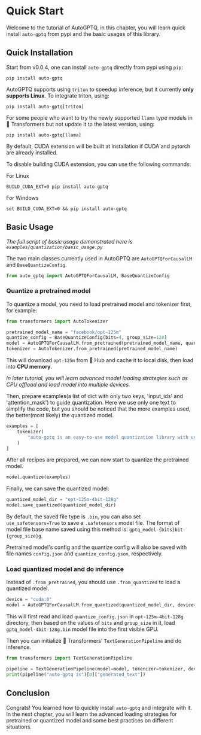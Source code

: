 # Quick Start

Welcome to the tutorial of AutoGPTQ, in this chapter, you will learn quick install `auto-gptq` from pypi and the basic usages of this library.

## Quick Installation

Start from v0.0.4, one can install `auto-gptq` directly from pypi using `pip`:
```shell
pip install auto-gptq
```

AutoGPTQ supports using `triton` to speedup inference, but it currently **only supports Linux**. To integrate triton, using:
```shell
pip install auto-gptq[triton]
```

For some people who want to try the newly supported `llama` type models in 🤗 Transformers but not update it to the latest version, using:
```shell
pip install auto-gptq[llama]
```

By default, CUDA extension will be built at installation if CUDA and pytorch are already installed.

To disable building CUDA extension, you can use the following commands:

For Linux
```shell
BUILD_CUDA_EXT=0 pip install auto-gptq
```
For Windows
```shell
set BUILD_CUDA_EXT=0 && pip install auto-gptq
```

## Basic Usage
*The full script of basic usage demonstrated here is `examples/quantization/basic_usage.py`*

The two main classes currently used in AutoGPTQ are `AutoGPTQForCausalLM` and `BaseQuantizeConfig`.
```python
from auto_gptq import AutoGPTQForCausalLM, BaseQuantizeConfig
```
### Quantize a pretrained model
To quantize a model, you need to load pretrained model and tokenizer first, for example:
```python
from transformers import AutoTokenizer

pretrained_model_name = "facebook/opt-125m"
quantize_config = BaseQuantizeConfig(bits=4, group_size=128)
model = AutoGPTQForCausalLM.from_pretrained(pretrained_model_name, quantize_config)
tokenizer = AutoTokenizer.from_pretrained(pretrained_model_name)
```
This will download `opt-125m` from 🤗 Hub and cache it to local disk, then load into **CPU memory**.

*In later tutorial, you will learn advanced model loading strategies such as CPU offload and load model into multiple devices.*

Then, prepare examples(a list of dict with only two keys, 'input_ids' and 'attention_mask') to guide quantization. Here we use only one text to simplify the code, but you should be noticed that the more examples used, the better(most likely) the quantized model.
```python
examples = [
    tokenizer(
        "auto-gptq is an easy-to-use model quantization library with user-friendly apis, based on GPTQ algorithm."
    )
]
```
After all recipes are prepared, we can now start to quantize the pretrained model.
```python
model.quantize(examples)
```
Finally, we can save the quantized model:
```python
quantized_model_dir = "opt-125m-4bit-128g"
model.save_quantized(quantized_model_dir)
```
By default, the saved file type is `.bin`, you can also set `use_safetensors=True` to save a `.safetensors` model file. The format of model file base name saved using this method is: `gptq_model-{bits}bit-{group_size}g`.

Pretrained model's config and the quantize config will also be saved with file names `config.json` and `quantize_config.json`, respectively.

### Load quantized model and do inference
Instead of `.from_pretrained`, you should use `.from_quantized` to load a quantized model.
```python
device = "cuda:0"
model = AutoGPTQForCausalLM.from_quantized(quantized_model_dir, device=device)
```
This will first read and load `quantize_config.json` in `opt-125m-4bit-128g` directory, then based on the values of `bits` and `group_size` in it, load `gptq_model-4bit-128g.bin` model file into the first visible GPU.

Then you can initialize 🤗 Transformers' `TextGenerationPipeline` and do inference.
```python
from transformers import TextGenerationPipeline

pipeline = TextGenerationPipeline(model=model, tokenizer=tokenizer, device=device)
print(pipeline("auto-gptq is")[0]["generated_text"])
```

## Conclusion
Congrats! You learned how to quickly install `auto-gptq` and integrate with it. In the next chapter, you will learn the advanced loading strategies for pretrained or quantized model and some best practices on different situations.
